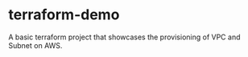 # terraform-demo
A basic terraform project that showcases the provisioning of VPC and Subnet on AWS.
